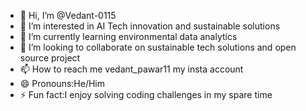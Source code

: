 - 👋 Hi, I’m @Vedant-0115
- 👀 I’m interested in AI Tech innovation and sustainable solutions 
- 🌱 I’m currently learning environmental data analytics 
- 💞️ I’m looking to collaborate on sustainable tech solutions and open source project 
- 📫 How to reach me vedant_pawar11 my insta account 
- 😄 Pronouns:He/Him
- ⚡ Fun fact:I enjoy solving coding challenges in my spare time
<!---
Vedant-0115/Vedant-0115 is a ✨ special ✨ repository because its `README.md` (this file) appears on your GitHub profile.
You can click the Preview link to take a look at your changes.
--->
